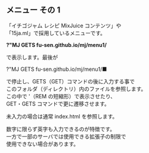 ## メニュー その 1

「イチゴジャム レシピ MixJuice コンテンツ」や<br>
「15ja.ml」で採用しているメニューです。

**?"MJ GETS fu-sen.github.io/mj/menu1/**

で表示します。最後が

?"MJ GETS fu-sen.github.io/mj/menu1/■

で停止し、GETS（GET）コマンドの後に入力する事で<br>
このフォルダ（ディレクトリ）内のファイルを参照します。<br>
この中で '（REM の短縮形）で表示させたり、<br>
GET・GETS コマンドで更に遷移させます。

未入力の場合は通常 index.html を参照します。

数字に限らず英字も入力できるのが特徴です。<br>
一方で一部のサーバでは使用できる拡張子の制限で<br>
使用できない場合があります。
